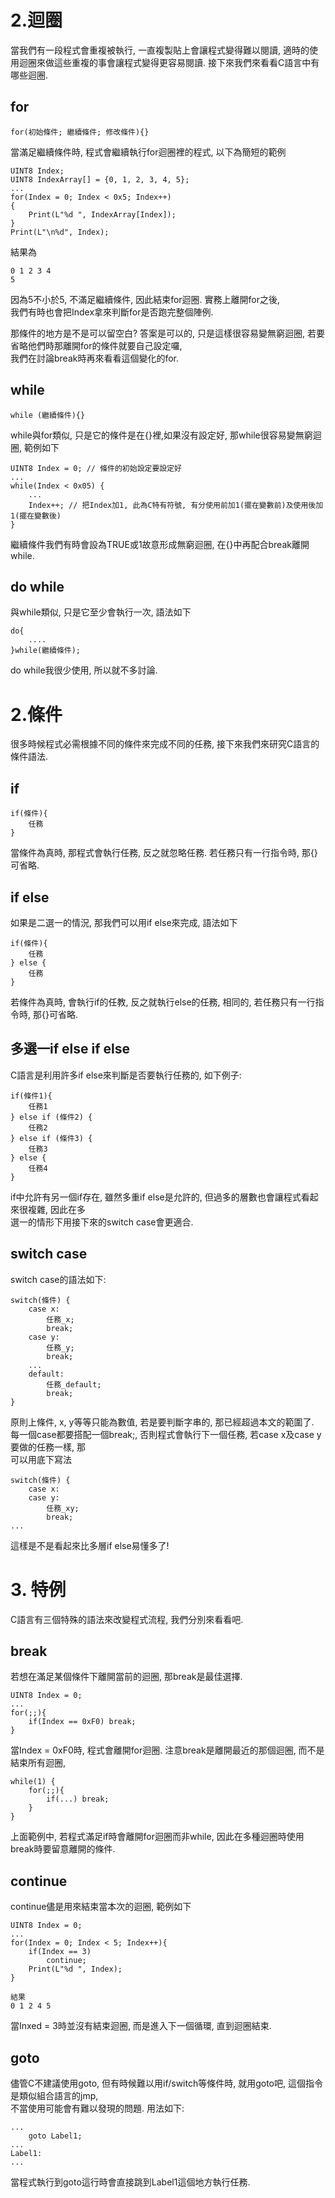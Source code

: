 # 2.迴圈
當我們有一段程式會重複被執行, 一直複製貼上會讓程式變得難以閱讀, 適時的使用迴圈來做這些重複的事會讓程式變得更容易閱讀.
接下來我們來看看C語言中有哪些迴圈.<br>

## for
```
for(初始條件; 繼續條件; 修改條件){}
```
當滿足繼續條件時, 程式會繼續執行for迴圈裡的程式, 以下為簡短的範例<br>
```
UINT8 Index;
UINT8 IndexArray[] = {0, 1, 2, 3, 4, 5};
...
for(Index = 0; Index < 0x5; Index++)
{
    Print(L"%d ", IndexArray[Index]);
}
Print(L"\n%d", Index);
```
結果為
```
0 1 2 3 4
5
```
因為5不小於5, 不滿足繼續條件, 因此結束for迴圈. 實務上離開for之後,<br>
我們有時也會把Index拿來判斷for是否跑完整個陣例.<br>

那條件的地方是不是可以留空白? 答案是可以的, 只是這樣很容易變無窮迴圈, 若要省略他們時那離開for的條件就要自己設定囉,<br>
我們在討論break時再來看看這個變化的for.

## while
```
while (繼續條件){}
```
while與for類似, 只是它的條件是在{}裡,如果沒有設定好, 那while很容易變無窮迴圈, 範例如下<br>
```
UINT8 Index = 0; // 條件的初始設定要設定好
...
while(Index < 0x05) {
    ...
    Index++; // 把Index加1, 此為C特有符號, 有分使用前加1(擺在變數前)及使用後加1(擺在變數後)
}
```
繼續條件我們有時會設為TRUE或1故意形成無窮迴圈, 在{}中再配合break離開while.

## do while
與while類似, 只是它至少會執行一次, 語法如下
```
do{
    ....
}while(繼續條件);
```
do while我很少使用, 所以就不多討論.<br>

# 2.條件
很多時候程式必需根據不同的條件來完成不同的任務, 接下來我們來研究C語言的條件語法.<br>
## if
```
if(條件){
    任務
}
```
當條件為真時, 那程式會執行任務, 反之就忽略任務. 若任務只有一行指令時, 那{}可省略.

## if else
如果是二選一的情況, 那我們可以用if else來完成, 語法如下
```
if(條件){
    任務
} else {
    任務
}
```
若條件為真時, 會執行if的任教, 反之就執行else的任務, 相同的, 若任務只有一行指令時, 那{}可省略.

## 多選一if else if else
C語言是利用許多if else來判斷是否要執行任務的, 如下例子:
```
if(條件1){
    任務1
} else if (條件2) {
    任務2
} else if (條件3) {
    任務3
} else {
    任務4
}
```
if中允許有另一個if存在, 雖然多重if else是允許的, 但過多的層數也會讓程式看起來很複雜, 因此在多<br>
選一的情形下用接下來的switch case會更適合.<br>

## switch case
switch case的語法如下:
```
switch(條件) {
    case x:
        任務_x;
        break;
    case y:
        任務_y;
        break;
    ...
    default:
        任務_default;
        break;
}
```
原則上條件, x, y等等只能為數值, 若是要判斷字串的, 那已經超過本文的範圍了.<br>
每一個case都要搭配一個break;, 否則程式會執行下一個任務, 若case x及case y要做的任務一樣, 那<br>
可以用底下寫法
```
switch(條件) {
    case x:
    case y:
        任務_xy;
        break;
...
```
這樣是不是看起來比多層if else易懂多了!<br>

# 3. 特例
C語言有三個特殊的語法來改變程式流程, 我們分別來看看吧.<br>

## break
若想在滿足某個條件下離開當前的迴圈, 那break是最佳選擇.<br>
```
UINT8 Index = 0;
...
for(;;){
    if(Index == 0xF0) break;
}
```
當Index = 0xF0時, 程式會離開for迴圈. 注意break是離開最近的那個迴圈, 而不是結束所有迴圈,
```
while(1) {
    for(;;){
        if(...) break;
    }
}
```
上面範例中, 若程式滿足if時會離開for迴圈而非while, 因此在多種迴圈時使用break時要留意離開的條件.

## continue
continue儘是用來結束當本次的迴圈, 範例如下<br>
```
UINT8 Index = 0;
...
for(Index = 0; Index < 5; Index++){
    if(Index == 3)
        continue;
    Print(L"%d ", Index);
}

結果
0 1 2 4 5
```
當Inxed = 3時並沒有結束迴圈, 而是進入下一個循環, 直到迴圈結束.

## goto
儘管C不建議使用goto, 但有時候難以用if/switch等條件時, 就用goto吧, 這個指令是類似組合語言的jmp,<br>
不當使用可能會有難以發現的問題. 用法如下:<br>
```
...
    goto Label1;
...
Label1:
...
```
當程式執行到goto這行時會直接跳到Label1這個地方執行任務.
